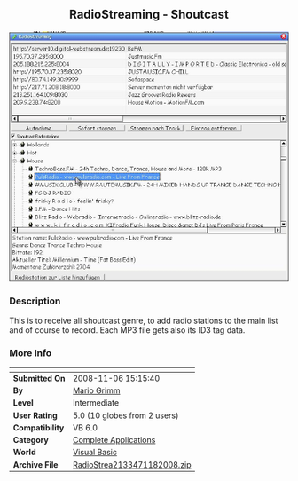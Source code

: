 ﻿<div align="center">

## RadioStreaming \- Shoutcast

<img src="PIC2008118557139815.JPG">
</div>

### Description

This is to receive all shoutcast genre, to add radio stations to the main list and of course to record. Each MP3 file gets also its ID3 tag data.
 
### More Info
 


<span>             |<span>
---                |---
**Submitted On**   |2008-11-06 15:15:40
**By**             |[Mario Grimm](https://github.com/Planet-Source-Code/PSCIndex/blob/master/ByAuthor/mario-grimm.md)
**Level**          |Intermediate
**User Rating**    |5.0 (10 globes from 2 users)
**Compatibility**  |VB 6\.0
**Category**       |[Complete Applications](https://github.com/Planet-Source-Code/PSCIndex/blob/master/ByCategory/complete-applications__1-27.md)
**World**          |[Visual Basic](https://github.com/Planet-Source-Code/PSCIndex/blob/master/ByWorld/visual-basic.md)
**Archive File**   |[RadioStrea2133471182008\.zip](https://github.com/Planet-Source-Code/mario-grimm-radiostreaming-shoutcast__1-71369/archive/master.zip)









